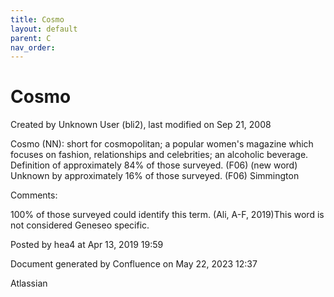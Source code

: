 ```yaml
---
title: Cosmo
layout: default
parent: C
nav_order:
---
```


# Cosmo

Created by  Unknown User (bli2), last modified on Sep 21, 2008

Cosmo (NN): short for cosmopolitan; a popular women's magazine which focuses on fashion, relationships and celebrities; an alcoholic beverage. Definition of approximately 84% of those surveyed. (F06) (new word) Unknown by approximately 16% of those surveyed. (F06) Simmington

Comments:

100% of those surveyed could identify this term. (Ali, A-F, 2019)This word is not considered Geneseo specific.

Posted by hea4 at Apr 13, 2019 19:59

Document generated by Confluence on May 22, 2023 12:37

Atlassian
